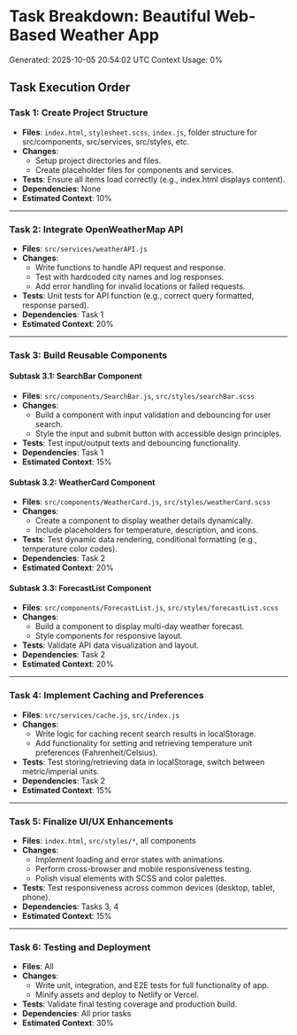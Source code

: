 # Task Breakdown: Beautiful Web-Based Weather App
Generated: 2025-10-05 20:54:02 UTC
Context Usage: 0%

## Task Execution Order

### Task 1: Create Project Structure
- **Files**: `index.html`, `stylesheet.scss`, `index.js`, folder structure for src/components, src/services, src/styles, etc.
- **Changes**: 
    - Setup project directories and files.
    - Create placeholder files for components and services.
- **Tests**: Ensure all items load correctly (e.g., index.html displays content).
- **Dependencies**: None
- **Estimated Context**: 10%

---

### Task 2: Integrate OpenWeatherMap API
- **Files**: `src/services/weatherAPI.js`
- **Changes**: 
    - Write functions to handle API request and response.
    - Test with hardcoded city names and log responses.
    - Add error handling for invalid locations or failed requests.
- **Tests**: Unit tests for API function (e.g., correct query formatted, response parsed).
- **Dependencies**: Task 1
- **Estimated Context**: 20%

---

### Task 3: Build Reusable Components
#### Subtask 3.1: SearchBar Component
- **Files**: `src/components/SearchBar.js`, `src/styles/searchBar.scss`
- **Changes**: 
    - Build a component with input validation and debouncing for user search.
    - Style the input and submit button with accessible design principles.
- **Tests**: Test input/output texts and debouncing functionality.
- **Dependencies**: Task 1
- **Estimated Context**: 15%

#### Subtask 3.2: WeatherCard Component
- **Files**: `src/components/WeatherCard.js`, `src/styles/weatherCard.scss`
- **Changes**: 
    - Create a component to display weather details dynamically.
    - Include placeholders for temperature, description, and icons.
- **Tests**: Test dynamic data rendering, conditional formatting (e.g., temperature color codes).
- **Dependencies**: Task 2
- **Estimated Context**: 20%

#### Subtask 3.3: ForecastList Component
- **Files**: `src/components/ForecastList.js`, `src/styles/forecastList.scss`
- **Changes**: 
    - Build a component to display multi-day weather forecast.
    - Style components for responsive layout.
- **Tests**: Validate API data visualization and layout.
- **Dependencies**: Task 2
- **Estimated Context**: 20%

---

### Task 4: Implement Caching and Preferences
- **Files**: `src/services/cache.js`, `src/index.js`
- **Changes**: 
    - Write logic for caching recent search results in localStorage.
    - Add functionality for setting and retrieving temperature unit preferences (Fahrenheit/Celsius).
- **Tests**: Test storing/retrieving data in localStorage, switch between metric/imperial units.
- **Dependencies**: Task 2
- **Estimated Context**: 15%

---

### Task 5: Finalize UI/UX Enhancements
- **Files**: `index.html`, `src/styles/*`, all components
- **Changes**: 
    - Implement loading and error states with animations.
    - Perform cross-browser and mobile responsiveness testing.
    - Polish visual elements with SCSS and color palettes.
- **Tests**: Test responsiveness across common devices (desktop, tablet, phone).
- **Dependencies**: Tasks 3, 4
- **Estimated Context**: 15%

---

### Task 6: Testing and Deployment
- **Files**: All
- **Changes**: 
    - Write unit, integration, and E2E tests for full functionality of app.
    - Minify assets and deploy to Netlify or Vercel.
- **Tests**: Validate final testing coverage and production build.
- **Dependencies**: All prior tasks
- **Estimated Context**: 30%
```